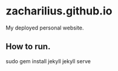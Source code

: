 # zacharilius.github.io
My deployed personal website.

## How to run.
 sudo gem install jekyll
 jekyll serve
